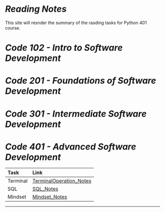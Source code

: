 # ***Reading Notes***
This site will resnder the summary of the rasding tasks for Python 401 course.
# *Code 102 - Intro to Software Development*
# *Code 201 - Foundations of Software Development*
# *Code 301 - Intermediate Software Development*
# *Code 401 - Advanced Software Development*
| Task  | Link |
| :- | :- |
| Terminal  |[TerminalOperation_Notes](./Terminal_operation.md)|
| SQL      | [SQL_Notes](./SQL.md)|
| Mindset     | [Mindset_Notes](./Mindset.md)|
---
